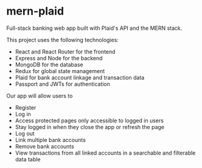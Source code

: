 # mern-plaid

Full-stack banking web app built with Plaid's API and the MERN stack.

This project uses the following technologies:
- React and React Router for the frontend
- Express and Node for the backend
- MongoDB for the database
- Redux for global state management
- Plaid for bank account linkage and transaction data
- Passport and JWTs for authentication

Our app will allow users to
- Register
- Log in
- Access protected pages only accessible to logged in users
- Stay logged in when they close the app or refresh the page
- Log out
- Link multiple bank accounts
- Remove bank accounts
- View transactions from all linked accounts in a searchable and filterable data table
